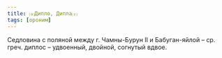 ```yaml
---
title: ⒜Дипло, Дипла⒵
tags: [ороним]
---
```


Седловина с поляной между г. Чамны-Бурун II и Бабуган-яйлой – ср. греч. диплос –
удвоенный, двойной, согнутый вдвое.
